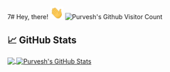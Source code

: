 7# Hey, there! <img src="https://raw.githubusercontent.com/purveshmakode24/purveshmakode24/main/wave.gif" width="30px"> ![Purvesh's Github Visitor Count](https://profile-counter.glitch.me/purveshmakode24/count.svg)

## &#x1f4c8; GitHub Stats

<a href="https://github.com/purveshmakode24/purveshmakode24" >
<img align="center" src="https://github-readme-stats.vercel.app/api/top-langs/?layout=compact&username=purveshmakode24&hide=c%23,java,html,objective-c,scss,CSS,hlsl,shaderlab&langs_count=9&title_color=ffffff&text_color=c9cacc&icon_color=2bbc8a&bg_color=1d1f21" height="150px"/>
</a>

<a href="https://github.com/purveshmakode24/purveshmakode24" >
<img align="center" src="https://github-readme-stats.vercel.app/api?username=purveshmakode24&show_icons=true&line_height=27&count_private=true&title_color=ffffff&text_color=c9cacc&icon_color=2bbc8a&bg_color=1d1f21" alt="Purvesh's GitHub Stats" height="150px"/>
</a>

<!--
**purveshmakode24/purveshmakode24** is a ✨ _special_ ✨ repository because its `README.md` (this file) appears on your GitHub profile.

Here are some ideas to get you started:

- Hi there 👋
- 🔭 I’m currently working on ...
- 🌱 I’m currently learning ...
- 👯 I’m looking to collaborate on ...
- 🤔 I’m looking for help with ...
- 💬 Ask me about ...
- 📫 How to reach me: ...
- 😄 Pronouns: ...
- ⚡ Fun fact: ...
-->
